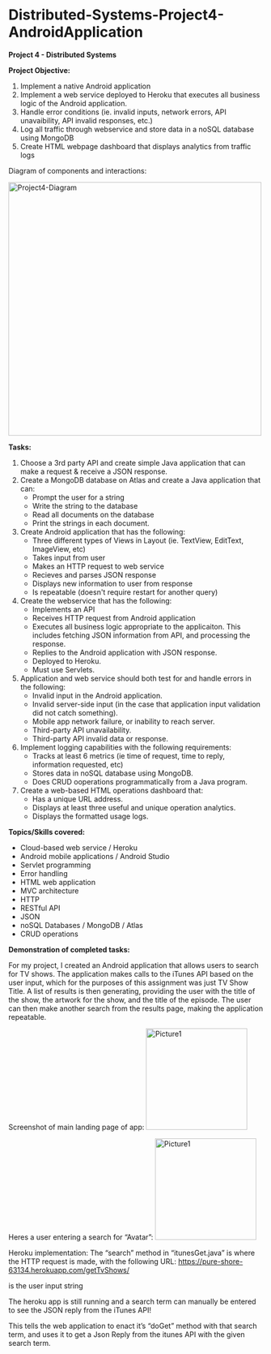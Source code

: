 # Distributed-Systems-Project4-AndroidApplication
**Project 4 - Distributed Systems**

**Project Objective:**

1. Implement a native Android application
2. Implement a web service deployed to Heroku that executes all business logic of the Android application.
3. Handle error conditions (ie. invalid inputs, network errors, API unavaibility, API invalid responses, etc.)
4. Log all traffic through webservice and store data in a noSQL database using MongoDB
5. Create HTML webpage dashboard that displays analytics from traffic logs

Diagram of components and interactions:

<img width="500" alt="Project4-Diagram" src="https://user-images.githubusercontent.com/114946651/199077118-e97703ee-1123-44d5-a3b6-dfb0369a4862.png">


**Tasks:**
1. Choose a 3rd party API and create simple Java application that can make a request & receive a JSON response.
2. Create a MongoDB database on Atlas and create a Java application that can:
    - Prompt the user for a string
    - Write the string to the database
    - Read all documents on the database
    - Print the strings in each document. 
4. Create Android application that has the following:
    - Three different types of Views in Layout (ie. TextView, EditText, ImageView, etc)
    - Takes input from user
    - Makes an HTTP request to web service
    - Recieves and parses JSON response
    - Displays new information to user from response
    - Is repeatable (doesn't require restart for another query)
5. Create the webservice that has the following:
    - Implements an API
    - Receives HTTP request from Android application
    - Executes all business logic appropriate to the applicaiton. This includes fetching JSON information from API, and processing the response.
    - Replies to the Android application with JSON response.
    - Deployed to Heroku.
    - Must use Servlets.
6. Application and web service should both test for and handle errors in the following:
    - Invalid input in the Android application.
    - Invalid server-side input (in the case that application input validation did not catch something).
    - Mobile app network failure, or inability to reach server.
    - Third-party API unavailability.
    - Third-party API invalid data or response.
7. Implement logging capabilities with the following requirements:
    - Tracks at least 6 metrics (ie time of request, time to reply, information requested, etc)
    - Stores data in noSQL database using MongoDB.
    - Does CRUD ooperations programmatically from a Java program.
8. Create a web-based HTML operations dashboard that:
    - Has a unique URL address.
    - Displays at least three useful and unique operation analytics.
    - Displays the formatted usage logs.

**Topics/Skills covered:**
- Cloud-based web service / Heroku
- Android mobile applications / Android Studio
- Servlet programming
- Error handling
- HTML web application
- MVC architecture
- HTTP
- RESTful API
- JSON
- noSQL Databases / MongoDB / Atlas
- CRUD operations

**Demonstration of completed tasks:**

For my project, I created an Android application that allows users to search for TV shows. The application makes calls to the iTunes API based on the user input, which for the purposes of this assignment was just TV Show Title. A list of results is then generating, providing the user with the title of the show, the artwork for the show, and the title of the episode. The user can then make another search from the results page, making the application repeatable.

Screenshot of main landing page of app:
<img width="200" alt="Picture1" src="https://user-images.githubusercontent.com/114946651/199109841-8dc4848e-3d8a-4379-a63f-fed237d8403a.png">

Heres a user entering a search for “Avatar”:
<img width="200" alt="Picture1" src="https://user-images.githubusercontent.com/114946651/199109990-345dfd61-411d-436c-a99c-e5eade66da2b.png">

Heroku implementation: 
The “search” method in “itunesGet.java” is where the HTTP request is made, with the following URL:
https://pure-shore-63134.herokuapp.com/getTvShows/<searchterm>
    
<searchterm> is the user input string
    
The heroku app is still running and a search term can manually be entered to see the JSON reply from the iTunes API!

This tells the web application to enact it’s “doGet” method with that search term, and uses it to get a Json Reply from the itunes API with the given search term.

    



